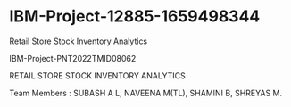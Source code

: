 # IBM-Project-12885-1659498344
Retail Store Stock Inventory Analytics

IBM-Project-PNT2022TMID08062

RETAIL STORE STOCK INVENTORY ANALYTICS


Team Members : 
		SUBASH A L,
		NAVEENA M(TL),
		SHAMINI B,
		SHREYAS M.
